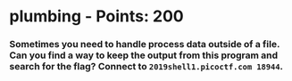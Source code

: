  
# plumbing - Points: 200

### Sometimes you need to handle process data outside of a file. Can you find a way to keep the output from this program and search for the flag? Connect to ```2019shell1.picoctf.com 18944```.
